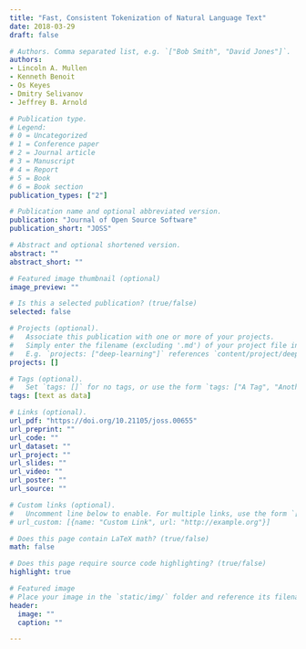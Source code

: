 ```yaml
---
title: "Fast, Consistent Tokenization of Natural Language Text"
date: 2018-03-29
draft: false

# Authors. Comma separated list, e.g. `["Bob Smith", "David Jones"]`.
authors:
- Lincoln A. Mullen
- Kenneth Benoit
- Os Keyes
- Dmitry Selivanov
- Jeffrey B. Arnold

# Publication type.
# Legend:
# 0 = Uncategorized
# 1 = Conference paper
# 2 = Journal article
# 3 = Manuscript
# 4 = Report
# 5 = Book
# 6 = Book section
publication_types: ["2"]

# Publication name and optional abbreviated version.
publication: "Journal of Open Source Software"
publication_short: "JOSS"

# Abstract and optional shortened version.
abstract: ""
abstract_short: ""

# Featured image thumbnail (optional)
image_preview: ""

# Is this a selected publication? (true/false)
selected: false

# Projects (optional).
#   Associate this publication with one or more of your projects.
#   Simply enter the filename (excluding '.md') of your project file in `content/project/`.
#   E.g. `projects: ["deep-learning"]` references `content/project/deep-learning.md`.
projects: []

# Tags (optional).
#   Set `tags: []` for no tags, or use the form `tags: ["A Tag", "Another Tag"]` for one or more tags.
tags: [text as data]

# Links (optional).
url_pdf: "https://doi.org/10.21105/joss.00655"
url_preprint: ""
url_code: ""
url_dataset: ""
url_project: ""
url_slides: ""
url_video: ""
url_poster: ""
url_source: ""

# Custom links (optional).
#   Uncomment line below to enable. For multiple links, use the form `[{...}, {...}, {...}]`.
# url_custom: [{name: "Custom Link", url: "http://example.org"}]

# Does this page contain LaTeX math? (true/false)
math: false

# Does this page require source code highlighting? (true/false)
highlight: true

# Featured image
# Place your image in the `static/img/` folder and reference its filename below, e.g. `image: "example.jpg"`.
header:
  image: ""
  caption: ""

---
```

